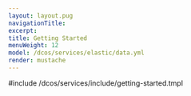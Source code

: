 ```yaml
---
layout: layout.pug
navigationTitle:
excerpt:
title: Getting Started
menuWeight: 12
model: /dcos/services/elastic/data.yml
render: mustache
---
```


#include /dcos/services/include/getting-started.tmpl
